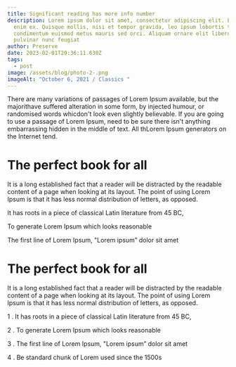 ```yaml
---
title: Significant reading has more info number
description: Lorem ipsum dolor sit amet, consectetur adipiscing elit. Etiam eget
  enim ex. Quisque mollis, nisi et tempor gravida, leo ipsum lobortis tortor,
  condimentum euismod metus mauris sed orci. Aliquam ornare elit libero, et
  pulvinar nunc feugiat
author: Preserve
date: 2023-02-01T20:36:11.630Z
tags:
  - post
image: /assets/blog/photo-2-.png
imageAlt: "October 6, 2021 / Classics "
---
```


<!--StartFragment-->

There are many variations of passages of Lorem Ipsum available, but the majorithave suffered alteration in some form, by injected humour, or randomised words whicdon't look even slightly believable. If you are going to use a passage of Lorem Ipsum, need to be sure there isn't anything embarrassing hidden in the middle of text. All thLorem Ipsum generators on the Internet tend.

# **The perfect book for all**

It is a long established fact that a reader will be distracted by the readable content of a page when looking at its layout. The point of using Lorem Ipsum is that it has less normal distribution of letters, as opposed.

It has roots in a piece of classical Latin literature from 45 BC,

To generate Lorem Ipsum which looks reasonable

The first line of Lorem Ipsum, "Lorem ipsum” dolor sit amet

# **The perfect book for all**

It is a long established fact that a reader will be distracted by the readable content of a page when looking at its layout. The point of using Lorem Ipsum is that it has less normal distribution of letters, as opposed.

1 . It has roots in a piece of classical Latin literature from 45 BC,

2 . To generate Lorem Ipsum which looks reasonable

3 . The first line of Lorem Ipsum, "Lorem ipsum” dolor sit amet

4 . Be standard chunk of Lorem used since the 1500s
